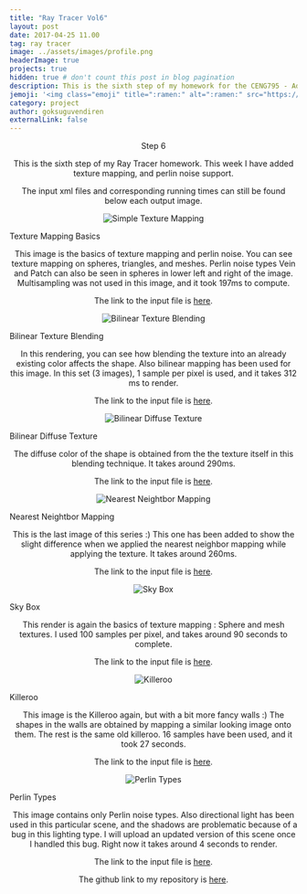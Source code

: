 ```yaml
---
title: "Ray Tracer Vol6"
layout: post
date: 2017-04-25 11.00
tag: ray tracer
image: ../assets/images/profile.png
headerImage: true
projects: true
hidden: true # don't count this post in blog pagination
description: This is the sixth step of my homework for the CENG795 - Advanced Ray Tracing course.
jemoji: '<img class="emoji" title=":ramen:" alt=":ramen:" src="https://assets.github.com/images/icons/emoji/unicode/1f320.png" height="20" width="20" align="absmiddle">'
category: project
author: goksuguvendiren
externalLink: false
---
```

<center> Step 6 </center>
<center>
<p>
This is the sixth step of my Ray Tracer homework. This week I have added texture mapping, and perlin noise support.
</p>

<p>
The input xml files and corresponding running times can still be found below each output image.
</p>

</center>

<p align="center">
  <img src="../assets/images/6/simple_texture.png" alt="Simple Texture Mapping"/>
  <figcaption>Texture Mapping Basics</figcaption>
</p>
<center>

<p>
This image is the basics of texture mapping and perlin noise. You can see texture mapping on spheres, triangles,
and meshes. Perlin noise types Vein and Patch can also be seen in spheres in lower left and right of the image. Multisampling
was not used in this image, and it took 197ms to compute.
</p>
<p>
The link to the input file is
<a href="https://github.com/goksuguvendiren/AdvancedRayTracing/blob/master/inputs/6/simple_texture.xml">here</a>.
</p>
</center>

<p align="center">
  <img src="../assets/images/6/sphere_texture_blend_bilinear.png" alt="Bilinear Texture Blending"/>
  <figcaption>Bilinear Texture Blending</figcaption>
</p>

<center>
<p>
In this rendering, you can see how blending the texture into an already existing color affects the shape. Also bilinear
mapping has been used for this image. In this set (3 images), 1 sample per pixel is used, and it takes 312 ms to render.
</p>
<p>
The link to the input file is
<a href="https://github.com/goksuguvendiren/AdvancedRayTracing/blob/master/inputs/6/sphere_texture_blend_bilinear.xml">here</a>.
</p>
</center>


<p align="center">
  <img src="../assets/images/6/sphere_texture_replace_bilinear.png" alt="Bilinear Diffuse Texture"/>
  <figcaption>Bilinear Diffuse Texture</figcaption>
</p>

<center>
<p>
The diffuse color of the shape is obtained from the the texture itself in this blending technique. It takes around 290ms.
</p>
<p>
The link to the input file is
<a href="https://github.com/goksuguvendiren/AdvancedRayTracing/blob/master/inputs/6/sphere_texture_replace_bilinear.xml">here</a>.
</p>
</center>


<p align="center">
  <img src="../assets/images/6/sphere_texture_replace_nearest.png" alt="Nearest Neightbor Mapping"/>
  <figcaption>Nearest Neightbor Mapping</figcaption>
</p>

<center>
<p>
This is the last image of this series :) This one has been added to show the slight difference when we applied the
nearest neighbor mapping while applying the texture. It takes around 260ms.
</p>
<p>
The link to the input file is
<a href="https://github.com/goksuguvendiren/AdvancedRayTracing/blob/master/inputs/6/sphere_texture_replace_nearest.xml">here</a>.
</p>
</center>


<p align="center">
  <img src="../assets/images/6/skybox.png" alt="Sky Box"/>
  <figcaption>Sky Box</figcaption>
</p>

<center>
<p>
This render is again the basics of texture mapping : Sphere and mesh textures. I used 100 samples per pixel, and takes
around 90 seconds to complete.
</p>
<p>
The link to the input file is
<a href="https://github.com/goksuguvendiren/AdvancedRayTracing/blob/master/inputs/6/skybox.xml">here</a>.
</p>
</center>


<p align="center">
  <img src="../assets/images/6/killeroo_diffuse_specular_texture.png" alt="Killeroo"/>
  <figcaption>Killeroo</figcaption>
</p>

<center>
<p>
This image is the Killeroo again, but with a bit more fancy walls :) The shapes in the walls are obtained by
mapping a similar looking image onto them. The rest is the same old killeroo. 16 samples have been used, and it took 27
seconds.
</p>
<p>
The link to the input file is
<a href="https://github.com/goksuguvendiren/AdvancedRayTracing/blob/master/inputs/6/killeroo_diffuse_specular_texture.xml">here</a>.
</p>
</center>


<p align="center">
  <img src="../assets/images/6/perlin_types.png" alt="Perlin Types"/>
  <figcaption>Perlin Types</figcaption>
</p>

<center>
<p>
This image contains only Perlin noise types. Also directional light has been used in this particular scene, and
the shadows are problematic because of a bug in this lighting type. I will upload an updated version of this scene once
I handled this bug. Right now it takes around 4 seconds to render.
</p>
<p>
The link to the input file is
<a href="https://github.com/goksuguvendiren/AdvancedRayTracing/blob/master/inputs/6/perlin_types.xml">here</a>.
</p>
</center>


<center>
<p>
The github link to my repository is <a href="https://github.com/goksuguvendiren/AdvancedRayTracing">here</a>.
</p>

</center>
